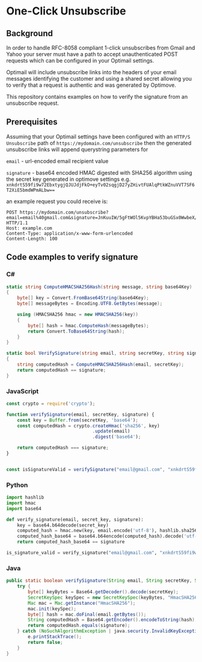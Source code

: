 # One-Click Unsubscribe

## Background

In order to handle RFC-8058 compliant 1-click unsubscribes from Gmail and Yahoo your server must have a path to accept unauthenticated POST requests which can be configured in your Optimail settings.

Optimail will include unsubscribe links into the headers of your email messages identifying the customer and using a shared secret allowing you to verify that a request is authentic and was generated by Optimove.

This repository contains examples on how to verify the signature from an unsubscribe request.

## Prerequisites

Assuming that your Optimail settings have been configured with an `HTTP/S Unsubscribe` path of `https://mydomain.com/unsubscribe` then the generated unsubscribe links will append querystring parameters for

`email` - url-encoded email recipient value

`signature` - base64 encoded HMAC digested with SHA256 algorithm using the secret key generated in optimove settings e.g. `xnkdrtS59fi9w72EbxtygjQJUJdjFkO+eyTv02sqgjD27yZHivtFUAlqPtkWZnuVVT7SF6T2XiE5bmdWPmALbw==`

an example request you could receive is:

```
POST https://mydomain.com/unsubscribe?email=email%40gmail.com&signature=JnKuuIW/5gFtWOl5KvpYBHa53buGSx0WwbeX/kKL98w= HTTP/1.1
Host: example.com
Content-Type: application/x-www-form-urlencoded
Content-Length: 100
```

## Code examples to verify signature

### C#
```csharp
static string ComputeHMACSHA256Hash(string message, string base64Key)
{
    byte[] key = Convert.FromBase64String(base64Key);
    byte[] messageBytes = Encoding.UTF8.GetBytes(message);

    using (HMACSHA256 hmac = new HMACSHA256(key))
    {
        byte[] hash = hmac.ComputeHash(messageBytes);
        return Convert.ToBase64String(hash);
    }
}

static bool VerifySignature(string email, string secretKey, string signature)
{
    string computedHash = ComputeHMACSHA256Hash(email, secretKey);
    return computedHash == signature;
}
```

### JavaScript
```js
const crypto = require('crypto');

function verifySignature(email, secretKey, signature) {
    const key = Buffer.from(secretKey, 'base64');
    const computedHash = crypto.createHmac('sha256', key)
                                .update(email)
                                .digest('base64');

    return computedHash === signature;
}


const isSignatureValid = verifySignature("email@gmail.com", "xnkdrtS59fi9w72EbxtygjQJUJdjFkO+eyTv02sqgjD27yZHivtFUAlqPtkWZnuVVT7SF6T2XiE5bmdWPmALbw==", "JnKuuIW/5gFtWOl5KvpYBHa53buGSx0WwbeX/kKL98w=")
```

### Python
```python
import hashlib
import hmac
import base64

def verify_signature(email, secret_key, signature):
    key = base64.b64decode(secret_key)
    computed_hash = hmac.new(key, email.encode('utf-8'), hashlib.sha256).digest()
    computed_hash_base64 = base64.b64encode(computed_hash).decode('utf-8')
    return computed_hash_base64 == signature

is_signature_valid = verify_signature("email@gmail.com", "xnkdrtS59fi9w72EbxtygjQJUJdjFkO+eyTv02sqgjD27yZHivtFUAlqPtkWZnuVVT7SF6T2XiE5bmdWPmALbw==", "JnKuuIW/5gFtWOl5KvpYBHa53buGSx0WwbeX/kKL98w=")
```

### Java
```java
public static boolean verifySignature(String email, String secretKey, String signature) {
    try {
        byte[] keyBytes = Base64.getDecoder().decode(secretKey);
        SecretKeySpec keySpec = new SecretKeySpec(keyBytes, "HmacSHA256");
        Mac mac = Mac.getInstance("HmacSHA256");
        mac.init(keySpec);
        byte[] hash = mac.doFinal(email.getBytes());
        String computedHash = Base64.getEncoder().encodeToString(hash);
        return computedHash.equals(signature);
    } catch (NoSuchAlgorithmException | java.security.InvalidKeyException e) {
        e.printStackTrace();
        return false;
    }
}
```

